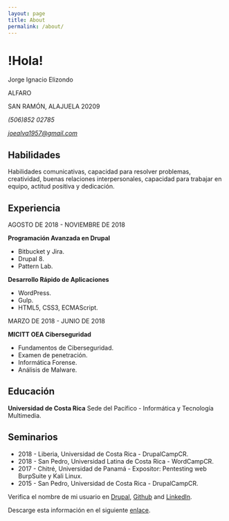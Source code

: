 ```yaml
---
layout: page
title: About
permalink: /about/
---
```


!Hola!
======

Jorge Ignacio Elizondo

ALFARO

SAN RAMÓN, ALAJUELA 20209

*(506)852 02785*

*joealva1957@gmail.com*

Habilidades
-----------

Habilidades comunicativas, capacidad para resolver problemas, creatividad, buenas relaciones
interpersonales, capacidad para trabajar en equipo, actitud positiva y dedicación.

Experiencia
-----------

AGOSTO DE 2018 - NOVIEMBRE DE 2018

**Programación Avanzada en Drupal**
+ Bitbucket y Jira.
+ Drupal 8.
+ Pattern Lab.

**Desarrollo Rápido de Aplicaciones**
+ WordPress.
+ Gulp.
+ HTML5, CSS3, ECMAScript.

MARZO DE 2018 - JUNIO DE 2018

**MICITT OEA Ciberseguridad**
+ Fundamentos de Ciberseguridad.
+ Examen de penetración.
+ Informática Forense.
+ Análisis de Malware. 

Educación
---------

**Universidad de Costa Rica** Sede del Pacífico - Informática y Tecnología Multimedia.

Seminarios
----------

+ 2018 - Liberia, Universidad de Costa Rica - DrupalCampCR.
+ 2018 - San Pedro, Universidad Latina de Costa Rica - WordCampCR. 
+ 2017 - Chitré, Universidad de Panamá - Expositor: Pentesting web BurpSuite y Kali Linux. 
+ 2015 - San Pedro, Universidad de Costa Rica - DrupalCampCR.

Verifica el nombre de mi usuario en [Drupal][1], [Github][2] and [LinkedIn][3].

Descarge esta información en el siguiente [enlace](/assets/pdf/hojadevida.pdf).

[1]: https://drupal.org/u/ielizondo "ielizondo"
[2]: https://github.com/joealva1957 "joealva1957"
[3]: https://www.linkedin.com/in/jorge-ignacio-elizondo-alvarado-28a755127/ "jorgeignacioit"
